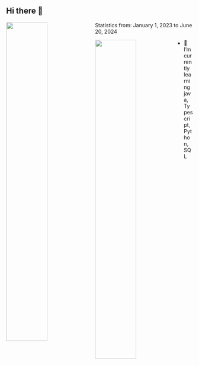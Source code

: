 ## Hi there 👋

<div>
    <img align="left" width="47%" src="https://github-readme-stats.vercel.app/api?username=Nazmul1932&show_icons=true&theme=radical" />
    <p>Statistics from: January 1, 2023 to June 20, 2024</p>
</div>
<img align="left" width="47%" src="https://github-readme-stats.vercel.app/api/top-langs/?username=Nazmul1932&layout=compact" />

- 🌱 I’m currently learning java, Typescript, Python, SQL

